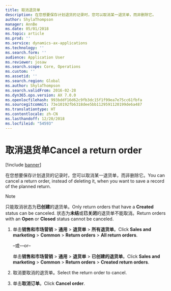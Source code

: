 ```yaml
---
title: 取消退货单
description: 在您想要保存计划退货的记录时，您可以取消某一退货单，而非删除它。
author: ShylaThompson
manager: AnnBe
ms.date: 05/01/2018
ms.topic: article
ms.prod: ''
ms.service: dynamics-ax-applications
ms.technology: ''
ms.search.form: ''
audience: Application User
ms.reviewer: josaw
ms.search.scope: Core, Operations
ms.custom: ''
ms.assetid: ''
ms.search.region: Global
ms.author: ShylaThompson
ms.search.validFrom: 2016-02-28
ms.dyn365.ops.version: AX 7.0.0
ms.openlocfilehash: 993bddf16d62c9fb3dc15f1f99ea7e75cc61fbfa
ms.sourcegitcommit: 73e10192fb6318dee5bb1129591120199de6a487
ms.translationtype: HT
ms.contentlocale: zh-CN
ms.lasthandoff: 12/20/2018
ms.locfileid: "54593"
---
```

# <a name="cancel-a-return-order"></a><span data-ttu-id="467aa-103">取消退货单</span><span class="sxs-lookup"><span data-stu-id="467aa-103">Cancel a return order</span></span> 

[!include [banner](../includes/banner.md)]


<span data-ttu-id="467aa-104">在您想要保存计划退货的记录时，您可以取消某一退货单，而非删除它。</span><span class="sxs-lookup"><span data-stu-id="467aa-104">You can cancel a return order, instead of deleting it, when you want to save a record of the planned return.</span></span>


> [!NOTE]
> <P><span data-ttu-id="467aa-105">只能取消状态为<STRONG>已创建</STRONG>的退货单。</span><span class="sxs-lookup"><span data-stu-id="467aa-105">Only return orders that have a <STRONG>Created</STRONG> status can be canceled.</span></span> <span data-ttu-id="467aa-106">状态为<STRONG>未结</STRONG>或<STRONG>已关闭</STRONG>的退货单不能取消。</span><span class="sxs-lookup"><span data-stu-id="467aa-106">Return orders with an <STRONG>Open</STRONG> or <STRONG>Closed</STRONG> status cannot be canceled.</span></span></P>


1.  <span data-ttu-id="467aa-107">单击**销售和市场营销** \> **通用** \> **退货单** \> **所有退货单**。</span><span class="sxs-lookup"><span data-stu-id="467aa-107">Click **Sales and marketing** \> **Common** \> **Return orders** \> **All return orders**.</span></span>
    
    <span data-ttu-id="467aa-108">–或–</span><span class="sxs-lookup"><span data-stu-id="467aa-108">–or–</span></span>
    
    <span data-ttu-id="467aa-109">单击**销售和市场营销** \> **通用** \> **退货单** \> **已创建的退货单**。</span><span class="sxs-lookup"><span data-stu-id="467aa-109">Click **Sales and marketing** \> **Common** \> **Return orders** \> **Created return orders**.</span></span>

2.  <span data-ttu-id="467aa-110">取消要取消的退货单。</span><span class="sxs-lookup"><span data-stu-id="467aa-110">Select the return order to cancel.</span></span>

3.  <span data-ttu-id="467aa-111">单击**取消订单**。</span><span class="sxs-lookup"><span data-stu-id="467aa-111">Click **Cancel order**.</span></span>



